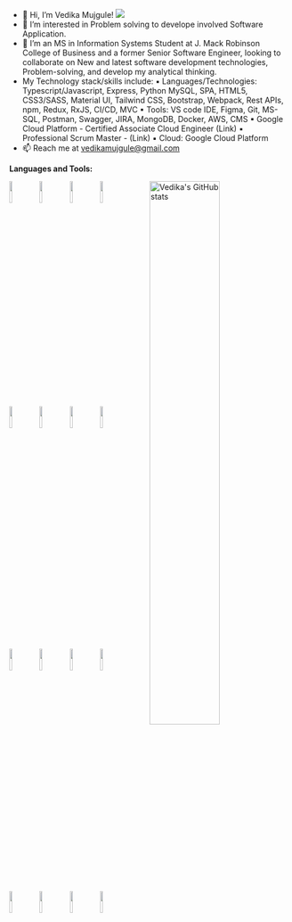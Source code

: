 - 👋 Hi, I’m Vedika Mujgule! ![](https://komarev.com/ghpvc/?username=sudonitin&color=blue&style=flat-square&label=Profile+visitors)
- 👀 I’m interested in Problem solving to develope involved Software Application.
- 🌱 I’m an MS in Information Systems Student at J. Mack Robinson College of Business and a former Senior Software Engineer, looking to collaborate on New and latest software development technologies, Problem-solving, and develop my analytical thinking. 
- My Technology stack/skills include:
▪  Languages/Technologies: Typescript/Javascript, Express, Python MySQL, SPA, HTML5, CSS3/SASS, Material UI, Tailwind CSS, Bootstrap, Webpack, Rest APIs, npm, Redux,  RxJS, CI/CD, MVC
 ▪ Tools: VS code IDE, Figma, Git, MS-SQL, Postman,  Swagger,  JIRA, MongoDB, Docker, AWS,  CMS
▪  Google Cloud Platform - Certified Associate Cloud Engineer (Link)
▪  Professional Scrum Master - (Link) 
▪ Cloud: Google Cloud Platform
- 📫 Reach me at vedikamujgule@gmail.com


**Languages and Tools:** 
<p>
  <a href="https://github.com/sudonitin">
    <img align="right" width="50%" src="https://github-readme-stats.vercel.app/api?username=vedikamujgule&show_icons=true&line_height=27&count_private=true&include_all_commits=true" alt="Vedika's GitHub stats"/>
</a>
  <code><img width="10%" src="https://www.vectorlogo.zone/logos/angular/angular-ar21.svg"></code>
  <code><img width="10%" src="https://www.vectorlogo.zone/logos/typescriptlang/typescriptlang-ar21.svg"></code>
  <code><img width="10%" src="https://www.vectorlogo.zone/logos/nodejs/nodejs-ar21.svg"></code>
  <code><img width="10%" src="https://www.vectorlogo.zone/logos/npmjs/npmjs-ar21.svg"></code>
  
  <br />
  
  <code><img width="10%" src="https://www.vectorlogo.zone/logos/reactjs/reactjs-ar21.svg"></code>
  <code><img width="10%" src="https://www.vectorlogo.zone/logos/w3_html5/w3_html5-ar21.svg"></code>
  <code><img width="10%" src="https://www.vectorlogo.zone/logos/w3_css/w3_css-ar21.svg"></code>
  <code><img width="10%" src="https://www.vectorlogo.zone/logos/getbootstrap/getbootstrap-ar21.svg"></code>

  <br />
  
  <code><img width="10%" src="https://www.vectorlogo.zone/logos/dotnet/dotnet-ar21.svg"></code>
  <code><img width="10%" src="https://www.vectorlogo.zone/logos/mysql/mysql-ar21.svg"></code>
  <code><img width="10%" src="https://www.vectorlogo.zone/logos/google_cloud/google_cloud-ar21.svg"></code>
  <code><img width="10%" src="https://www.vectorlogo.zone/logos/docker/docker-ar21.svg"></code>
  
  <br /> 
    
  <code><img width="10%" src="https://www.vectorlogo.zone/logos/visualstudio_code/visualstudio_code-ar21.svg"></code>
  <code><img width="10%" src="https://www.vectorlogo.zone/logos/getpostman/getpostman-ar21.svg"></code>
  <code><img width="10%" src="https://www.vectorlogo.zone/logos/git-scm/git-scm-ar21.svg"></code>
  <code><img width="10%" src="https://www.vectorlogo.zone/logos/atlassian_jira/atlassian_jira-ar21.svg"></code>
</p>




<!---
vedikamujgule/vedikamujgule is a ✨ special ✨ repository because its `README.md` (this file) appears on your GitHub profile.
You can click the Preview link to take a look at your changes.
--->
